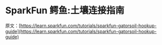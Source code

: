 # SparkFun 鳄鱼:土壤连接指南

原文：[https://learn.sparkfun.com/tutorials/sparkfun-gatorsoil-hookup-guide](https://learn.sparkfun.com/tutorials/sparkfun-gatorsoil-hookup-guide)